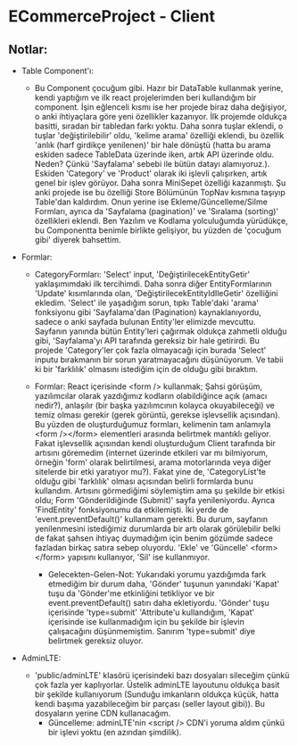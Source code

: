 # ECommerceProject - Client  
  
   ## Notlar:  
  
   - Table Component'ı:  
  
     - Bu Component çocuğum gibi. Hazır bir DataTable kullanmak yerine, kendi yaptığım ve ilk react projelerimden beri kullandığım bir component. İşin eğlenceli kısmı ise her projede biraz daha değişiyor, o anki ihtiyaçlara göre yeni özellikler kazanıyor. İlk projemde oldukça basitti, sıradan bir tabledan farkı yoktu. Daha sonra tuşlar eklendi, o tuşlar 'değiştirilebilir' oldu, 'kelime arama' özelliği eklendi, bu özellik 'anlık (harf girdikçe yenilenen)' bir hale dönüştü (hatta bu arama eskiden sadece TableData üzerinde iken, artık API üzerinde oldu. Neden? Çünkü 'Sayfalama' sebebi ile bütün datayı alamıyoruz.). Eskiden 'Category' ve 'Product' olarak iki işlevli çalışırken, artık genel bir işlev görüyor. Daha sonra MiniSepet özelliği kazanmıştı. Şu anki projede ise bu özelliği Store Bölümünün TopNav kısmına taşıyıp Table'dan kaldırdım. Onun yerine ise Ekleme/Güncelleme/Silme Formları, ayrıca da 'Sayfalama (pagination)' ve 'Sıralama (sorting)' özellikleri eklendi. Ben Yazılım ve Kodlama yolculuğumda yürüdükçe, bu Componentta benimle birlikte gelişiyor, bu yüzden de 'çocuğum gibi' diyerek bahsettim.  
  
   - Formlar:  
  
     - CategoryFormları: 'Select' input, 'DeğiştirilecekEntityGetir' yaklaşımımdaki ilk tercihimdi. Daha sonra diğer EntityFormlarının 'Update' kısımlarında olan, 'DeğiştirilecekEntityIdIleGetir' özelliğini ekledim. 'Select' ile yaşadığım sorun, tıpkı Table'daki 'arama' fonksiyonu gibi 'Sayfalama'dan (Pagination) kaynaklanıyordu, sadece o anki sayfada bulunan Entity'ler elimizde mevcuttu. Sayfanın yanında bütün Entity'leri çağırmak oldukça zahmetli olduğu gibi, 'Sayfalama'yı API tarafında gereksiz bir hale getirirdi. Bu projede 'Category'ler çok fazla olmayacağı için burada 'Select' inputu bırakmanın bir sorun yaratmayacağını düşünüyorum. Ve tabii ki bir 'farklılık' olmasını istediğim için de olduğu gibi bıraktım.  
  
     - Formlar: React içerisinde \<form /> kullanmak; Şahsi görüşüm, yazılımcılar olarak yazdığımız kodların olabildiğince açık (amacı nedir?), anlaşılır (bir başka yazılımcının kolayca okuyabileceği) ve temiz olması gerekir (gerek görüntü, gerekse işlevsellik açısından). Bu yüzden de oluşturduğumuz formları, kelimenin tam anlamıyla \<form />\</form> elementleri arasında belirtmek mantıklı geliyor. Fakat işlevsellik açısından kendi oluşturduğum Client tarafında bir artısını göremedim (internet üzerinde etkileri var mı bilmiyorum, örneğin 'form' olarak belirtilmesi, arama motorlarında veya diğer sitelerde bir etki yaratıyor mu?). Fakat yine de, 'CategoryList'te olduğu gibi 'farklılık' olması açısından belirli formlarda bunu kullandım. Artısını görmediğimi söylemiştim ama şu şekilde bir etkisi oldu; Form 'Gönderildiğinde (Submit)' sayfa yenileniyordu. Ayrıca 'FindEntity' fonksiyonumu da etkilemişti. İki yerde de 'event.preventDefault()' kullanmam gerekti. Bu durum, sayfanın yenilenmesini istediğimiz durumlarda bir artı olarak görülebilir belki de fakat şahsen ihtiyaç duymadığım için benim gözümde sadece fazladan birkaç satıra sebep oluyordu. 'Ekle' ve 'Güncelle' \<form>\</form> yapısını kullanıyor, 'Sil' ise kullanmıyor.  
        - Gelecekten-Gelen-Not: Yukarıdaki yorumu yazdığımda fark etmediğim bir durum daha, 'Gönder' tuşunun yanındaki 'Kapat' tuşu da 'Gönder'me etkinliğini tetikliyor ve bir event.preventDefault() satırı daha ekletiyordu. 'Gönder' tuşu içerisinde 'type=submit' 'Attribute'u kullandığım, 'Kapat' içerisinde ise kullanmadığım için bu şekilde bir işlevin çalışacağını düşünmemiştim. Sanırım 'type=submit' diye belirtmek gereksiz oluyor.  
  
   - AdminLTE:  
  
     - 'public/adminLTE' klasörü içerisindeki bazı dosyaları sileceğim çünkü çok fazla yer kaplıyorlar. Üstelik adminLTE layoutunu oldukça basit bir şekilde kullanıyorum (Sunduğu imkanların oldukça küçük, hatta kendi başıma yazabileceğim bir parçası (seller layout gibi)). Bu dosyaların yerine CDN kullanacağım.  
       - Güncelleme: adminLTE'nin \<script /> CDN'i yoruma aldım çünkü bir işlevi yoktu (en azından şimdilik).  
